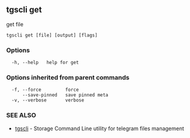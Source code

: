 ## tgscli get

get file

```
tgscli get [file] [output] [flags]
```

### Options

```
  -h, --help   help for get
```

### Options inherited from parent commands

```
  -f, --force         force
      --save-pinned   save pinned meta
  -v, --verbose       verbose
```

### SEE ALSO

* [tgscli](tgscli.md)	 - Storage Command Line utility for telegram files management

